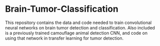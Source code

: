# Brain-Tumor-Classification
This repository contains the data and code needed to train convolutional neural networks on brain tumor detection and classification. Also included is a previously trained camouflage animal detection CNN, and code on using that network in transfer learning for tumor detection.
